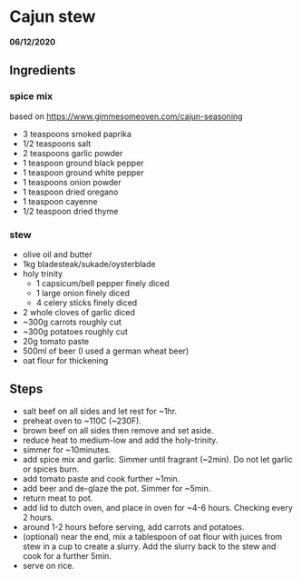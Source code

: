 ---
---

# Cajun stew

**06/12/2020**

## Ingredients

### spice mix

based on https://www.gimmesomeoven.com/cajun-seasoning

- 3 teaspoons smoked paprika
- 1/2 teaspoons salt
- 2 teaspoons garlic powder
- 1 teaspoon ground black pepper
- 1 teaspoon ground white pepper
- 1 teaspoons onion powder
- 1 teaspoon dried oregano
- 1 teaspoon cayenne
- 1/2 teaspoon dried thyme

### stew

- olive oil and butter
- 1kg bladesteak/sukade/oysterblade
- holy trinity
  - 1 capsicum/bell pepper finely diced
  - 1 large onion finely diced
  - 4 celery sticks finely diced
- 2 whole cloves of garlic diced
- ~300g carrots roughly cut
- ~300g potatoes roughly cut
- 20g tomato paste
- 500ml of beer (I used a german wheat beer)
- oat flour for thickening

## Steps

- salt beef on all sides and let rest for ~1hr.
- preheat oven to ~110C (~230F).
- brown beef on all sides then remove and set aside.
- reduce heat to medium-low and add the holy-trinity.
- simmer for ~10minutes.
- add spice mix and garlic. Simmer until fragrant (~2min). Do not let garlic or spices burn.
- add tomato paste and cook further ~1min.
- add beer and de-glaze the pot. Simmer for ~5min.
- return meat to pot.
- add lid to dutch oven, and place in oven for ~4-6 hours. Checking every 2 hours.
- around 1-2 hours before serving, add carrots and potatoes.
- (optional) near the end, mix a tablespoon of oat flour with juices from stew in a cup to create a slurry. Add the slurry back to the stew and cook for a further 5min.
- serve on rice.
